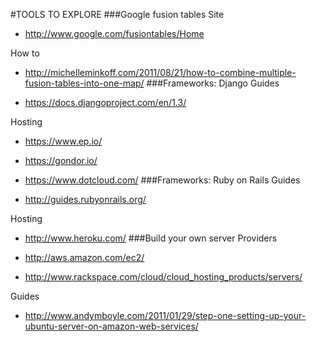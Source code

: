 #TOOLS TO EXPLORE
###Google fusion tables
Site 

* http://www.google.com/fusiontables/Home

How to 

* http://michelleminkoff.com/2011/08/21/how-to-combine-multiple-fusion-tables-into-one-map/
###Frameworks: Django
Guides 

* https://docs.djangoproject.com/en/1.3/

Hosting

* https://www.ep.io/
* https://gondor.io/
* https://www.dotcloud.com/
###Frameworks: Ruby on Rails
Guides

* http://guides.rubyonrails.org/

Hosting

* http://www.heroku.com/
###Build your own server
Providers

* http://aws.amazon.com/ec2/
* http://www.rackspace.com/cloud/cloud_hosting_products/servers/

Guides

* http://www.andymboyle.com/2011/01/29/step-one-setting-up-your-ubuntu-server-on-amazon-web-services/